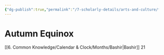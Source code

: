 ```yaml
---
{"dg-publish":true,"permalink":"/7-scholarly-details/arts-and-culture/festivals-and-ceremonies/autumn-equinox/"}
---
```


# Autumn Equinox

[[6. Common Knowledge/Calendar & Clock/Months/Bashir\|Bashir]] 21